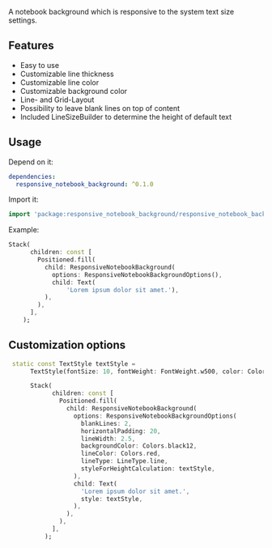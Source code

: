 A notebook background which is responsive to the system text size settings.

## Features

- Easy to use
- Customizable line thickness
- Customizable line color
- Customizable background color
- Line- and Grid-Layout
- Possibility to leave blank lines on top of content
- Included LineSizeBuilder to determine the height of default text

## Usage

Depend on it:

```yaml
dependencies:
  responsive_notebook_background: ^0.1.0
```

Import it:

```dart
import 'package:responsive_notebook_background/responsive_notebook_background.dart';
```

Example:

```dart
Stack(
      children: const [
        Positioned.fill(
          child: ResponsiveNotebookBackground(
            options: ResponsiveNotebookBackgroundOptions(),
            child: Text(
                'Lorem ipsum dolor sit amet.'),
          ),
        ),
      ],
    );
```

## Customization options

```dart
 static const TextStyle textStyle =
      TextStyle(fontSize: 10, fontWeight: FontWeight.w500, color: Colors.blue);

      Stack(
            children: const [
              Positioned.fill(
                child: ResponsiveNotebookBackground(
                  options: ResponsiveNotebookBackgroundOptions(
                    blankLines: 2,
                    horizontalPadding: 20,
                    lineWidth: 2.5,
                    backgroundColor: Colors.black12,
                    lineColor: Colors.red,
                    lineType: LineType.line,
                    styleForHeightCalculation: textStyle,
                  ),
                  child: Text(
                    'Lorem ipsum dolor sit amet.',
                    style: textStyle,
                  ),
                ),
              ),
            ],
          );
```
